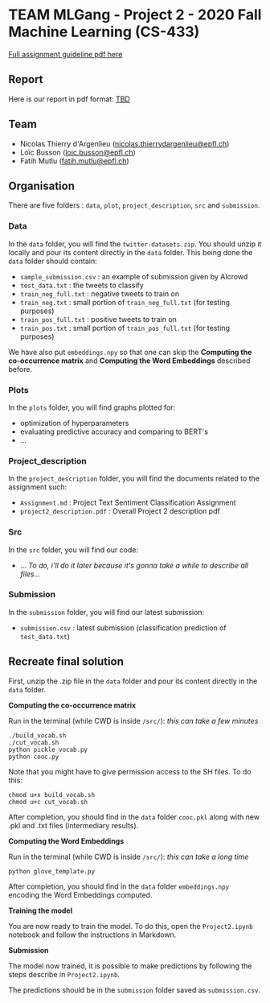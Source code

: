 # TEAM MLGang - Project 2 - 2020 Fall Machine Learning (CS-433)

[Full assignment guideline pdf here](https://github.com/epfml/ML_course/blob/master/projects/project2/project2_description.pdf)

## Report

Here is our report in pdf format: [TBD]()

## Team

- Nicolas Thierry d'Argenlieu (nicolas.thierrydargenlieu@epfl.ch)
- Loïc Busson (loic.busson@epfl.ch)
- Fatih Mutlu (fatih.mutlu@epfl.ch)

## Organisation

There are five folders : `data`, `plot`, `project_description`, `src` and `submission`.

### Data

In the `data` folder, you will find the `twitter-datasets.zip`. You should unzip it locally and pour its content directly in the `data` folder. This being done the `data` folder should contain:

- `sample_submission.csv` : an example of submission given by AIcrowd
- `test_data.txt` : the tweets to classify
- `train_neg_full.txt` : negative tweets to train on
- `train_neg.txt` : small portion of `train_neg_full.txt` (for testing purposes)
- `train_pos_full.txt` : positive tweets to train on
- `train_pos.txt` : small portion of `train_pos_full.txt` (for testing purposes)

We have also put `embeddings.npy` so that one can skip the **Computing the co-occurrence matrix** and **Computing the Word Embeddings** described before.

### Plots

In the `plots` folder, you will find graphs plotted for:

- optimization of hyperparameters
- evaluating predictive accuracy and comparing to BERT's
- ...

### Project_description

In the `project_description` folder, you will find the documents related to the assignment such:

- `Assignment.md` : Project Text Sentiment Classification Assignment
- `project2_description.pdf` : Overall Project 2 description pdf

### Src

In the `src` folder, you will find our code:

- ... *To do, i'll do it later because it's gonna take a while to describe all files...*

### Submission

In the `submission` folder, you will find our latest submission:

- `submission.csv` : latest submission (classification prediction of `test_data.txt`)


## Recreate final solution

First, unzip the .zip file in the `data` folder and pour its content directly in the `data` folder.

**Computing the co-occurrence matrix**

Run in the terminal (while CWD is inside `/src/`): *this can take a few minutes*

```
./build_vocab.sh
./cut_vocab.sh
python pickle_vocab.py
python cooc.py
```

Note that you might have to give permission access to the SH files.
To do this:

```
chmod u+x build_vocab.sh
chmod u+c cut_vocab.sh
```

After completion, you should find in the `data` folder `cooc.pkl` along with new .pkl and .txt files (intermediary results).

**Computing the Word Embeddings**

Run in the terminal (while CWD is inside `/src/`): *this can take a long time*

```
python glove_template.py
```

After completion, you should find in the `data` folder `embeddings.npy` encoding the Word Embeddings computed. 

**Training the model**

You are now ready to train the model. To do this, open the `Project2.ipynb` notebook and follow the instructions in Markdown. 

**Submission**

The model now trained, it is possible to make predictions by following the steps describe in `Project2.ipynb`.

The predictions should be in the `submission` folder saved as `submission.csv`.


